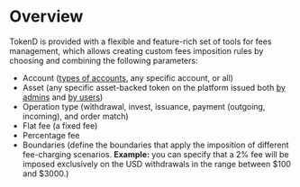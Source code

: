 # Overview

TokenD is provided with a flexible and feature-rich set of tools for fees management, which allows creating custom fees imposition rules by choosing and combining the following parameters:

* Account \([types of accounts](https://cryptofund.software/resources/product-guide/end-users/types-of-accounts/overview-types-of-accounts/), any specific account, or all\)
* Asset \(any specific asset-backed token on the platform issued both [by admins](https://cryptofund.software/resources/product-guide/admins/system-assets-management/lifecycle-of-system-assets/) and [by users](https://cryptofund.software/resources/product-guide/end-users/user-issued-tokens/overview-user-issued-tokens/)\)
* Operation type \(withdrawal, invest, issuance, payment \(outgoing, incoming\), and order match\)
* Flat fee \(a fixed fee\)
* Percentage fee 
* Boundaries \(define the boundaries that apply the imposition of different fee-charging scenarios. **Example:** you can specify that a 2% fee will be imposed exclusively on the USD withdrawals in the range between $100 and $3000.\)

